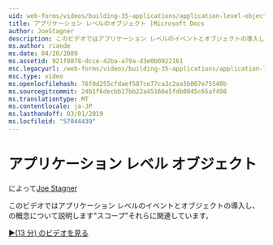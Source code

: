 ```yaml
---
uid: web-forms/videos/building-35-applications/application-level-objects
title: アプリケーション レベルのオブジェクト |Microsoft Docs
author: JoeStagner
description: このビデオではアプリケーション レベルのイベントとオブジェクトの導入し、の概念について説明します&quot;スコープ&quot;それらに関連しています。
ms.author: riande
ms.date: 04/20/2009
ms.assetid: 921f8078-dcce-42ba-a79a-d3e0b0922161
msc.legacyurl: /web-forms/videos/building-35-applications/application-level-objects
msc.type: video
ms.openlocfilehash: 78f0d255cfdaef587ce77ca3c2aa5b007e75540b
ms.sourcegitcommit: 24b1f6decbb17bb22a45166e5fdb0845c65af498
ms.translationtype: MT
ms.contentlocale: ja-JP
ms.lasthandoff: 03/01/2019
ms.locfileid: "57044439"
---
```

<a name="application-level-objects"></a>アプリケーション レベル オブジェクト
====================
によって[Joe Stagner](https://github.com/JoeStagner)

このビデオではアプリケーション レベルのイベントとオブジェクトの導入し、の概念について説明します&quot;スコープ&quot;それらに関連しています。

[&#9654;(13 分) のビデオを見る](https://channel9.msdn.com/Blogs/ASP-NET-Site-Videos/application-level-objects)
